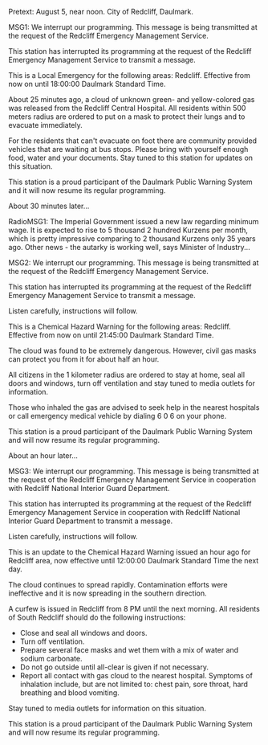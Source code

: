 

Pretext: August 5, near noon. City of Redcliff, Daulmark.

MSG1: We interrupt our programming. This message is being transmitted at the request of the Redcliff Emergency Management Service. 

This station has interrupted its programming at the request of the Redcliff Emergency Management Service to transmit a message. 

This is a Local Emergency for the following areas: Redcliff. Effective from now on until 18:00:00 Daulmark Standard Time.

About 25 minutes ago, a cloud of unknown green- and yellow-colored gas was released from the Redcliff Central Hospital. All residents within 500 meters radius are ordered to put on a mask to protect their lungs and to evacuate immediately. 

For the residents that can't evacuate on foot there are community provided vehicles that are waiting at bus stops. Please bring with yourself enough food, water and your documents. Stay tuned to this station for updates on this situation.

This station is a proud participant of the Daulmark Public Warning System and it will now resume its regular programming.

About 30 minutes later...

RadioMSG1: The Imperial Government issued a new law regarding minimum wage. It is expected to rise to 5 thousand 2 hundred Kurzens per month, which is pretty impressive comparing to 2 thousand Kurzens only 35 years ago. Other news - the autarky is working well, says Minister of Industry...

MSG2: We interrupt our programming. This message is being transmitted at the request of the Redcliff Emergency Management Service.

This station has interrupted its programming at the request of the Redcliff Emergency Management Service to transmit a message.

Listen carefully, instructions will follow.

This is a Chemical Hazard Warning for the following areas: Redcliff. Effective from now on until 21:45:00 Daulmark Standard Time.

The cloud was found to be extremely dangerous. However, civil gas masks can protect you from it for about half an hour.

All citizens in the 1 kilometer radius are ordered to stay at home, seal all doors and windows, turn off ventilation and stay tuned to media outlets for information.

Those who inhaled the gas are advised to seek help in the nearest hospitals or call emergency medical vehicle by dialing 6 0 6 on your phone.

This station is a proud participant of the Daulmark Public Warning System and will now resume its regular programming.

About an hour later...

MSG3: We interrupt our programming. This message is being transmitted at the request of the Redcliff Emergency Management Service in cooperation with Redcliff National Interior Guard Department.

This station has interrupted its programming at the request of the Redcliff Emergency Management Service in cooperation with Redcliff National Interior Guard Department to transmit a message. 

Listen carefully, instructions will follow.

This is an update to the Chemical Hazard Warning issued an hour ago for Redcliff area, now effective until 12:00:00 Daulmark Standard Time the next day.

The cloud continues to spread rapidly. Contamination efforts were ineffective and it is now spreading in the southern direction.

A curfew is issued in Redcliff from 8 PM until the next morning. All residents of South Redcliff should do the following instructions:
- Close and seal all windows and doors.
- Turn off ventilation.
- Prepare several face masks and wet them with a mix of water and sodium carbonate.
- Do not go outside until all-clear is given if not necessary.
- Report all contact with gas cloud to the nearest hospital.
Symptoms of inhalation include, but are not limited to: chest pain, sore throat, hard breathing and blood vomiting.

Stay tuned to media outlets for information on this situation.

This station is a proud participant of the Daulmark Public Warning System and will now resume its regular programming.

